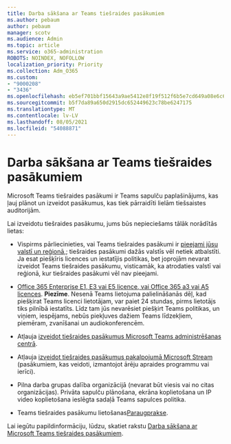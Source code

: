 ```yaml
---
title: Darba sākšana ar Teams tiešraides pasākumiem
ms.author: pebaum
author: pebaum
manager: scotv
ms.audience: Admin
ms.topic: article
ms.service: o365-administration
ROBOTS: NOINDEX, NOFOLLOW
localization_priority: Priority
ms.collection: Adm_O365
ms.custom:
- "9000208"
- "3436"
ms.openlocfilehash: eb5ef701bbf15643a9ae5412e8f19f512f6b5e7cd649a08e6c63001b299dcf48
ms.sourcegitcommit: b5f7da89a650d2915dc652449623c78be6247175
ms.translationtype: MT
ms.contentlocale: lv-LV
ms.lasthandoff: 08/05/2021
ms.locfileid: "54088871"
---
```

# <a name="getting-started-with-teams-live-events"></a>Darba sākšana ar Teams tiešraides pasākumiem

Microsoft Teams tiešraides pasākumi ir Teams sapulču paplašinājums, kas ļauj plānot un izveidot pasākumus, kas tiek pārraidīti lielām tiešsaistes auditorijām.

Lai izveidotu tiešraides pasākumu, jums būs nepieciešams tālāk norādītās lietas:

- Vispirms pārliecinieties, vai Teams tiešraides pasākumi ir [pieejami jūsu valstī un reģionā,](https://docs.microsoft.com/microsoftteams/teams-live-events/plan-for-teams-live-events#regional-availability); tiešraides pasākumi dažās valstīs vēl netiek atbalstīti.  Ja esat piešķīris licences un iestatījis politikas, bet joprojām nevarat izveidot Teams tiešraides pasākumu, visticamāk, ka atrodaties valstī vai reģionā, kur tiešraides pasākumi vēl nav pieejami.

- [Office 365 Enterprise E1, E3 vai E5 licence, vai Office 365 a3 vai A5 licences](https://docs.microsoft.com/microsoftteams/teams-live-events/set-up-for-teams-live-events#step-2-get-and-assign-licenses). **Piezīme**. Nesenā Teams lietojuma palielināšanās dēļ, kad piešķirat Teams licenci lietotājam, var paiet 24 stundas, pirms lietotājs tiks pilnībā iestatīts. Līdz tam jūs nevarēsiet piešķirt Teams politikas, un viņiem, iespējams, nebūs piekļuves dažiem Teams līdzekļiem, piemēram, zvanīšanai un audiokonferencēm.

- Atļauja [izveidot tiešraides pasākumus Microsoft Teams administrēšanas centrā](https://docs.microsoft.com/microsoftteams/teams-live-events/set-up-for-teams-live-events#create-or-edit-a-live-events-policy).

- Atļauja [izveidot tiešraides pasākumus pakalpojumā Microsoft Stream](https://docs.microsoft.com/microsoftteams/teams-live-events/what-are-teams-live-events) (pasākumiem, kas veidoti, izmantojot ārēju apraides programmu vai ierīci).

- Pilna darba grupas dalība organizācijā (nevarat būt viesis vai no citas organizācijas).
Privāta sapulču plānošana, ekrāna koplietošana un IP video koplietošana ieslēgta sadaļā Teams sapulces politika.

- Teams tiešraides pasākumu lietošanas[Paraugprakse](https://support.office.com/article/Best-practices-for-producing-a-Teams-live-event-e500370e-4dd1-4187-8b48-af10ef02cf42).

Lai iegūtu papildinformāciju, lūdzu, skatiet rakstu [Darba sākšana ar Microsoft Teams tiešraides pasākumiem](https://support.office.com/article/get-started-with-microsoft-teams-live-events-d077fec2-a058-483e-9ab5-1494afda578a).